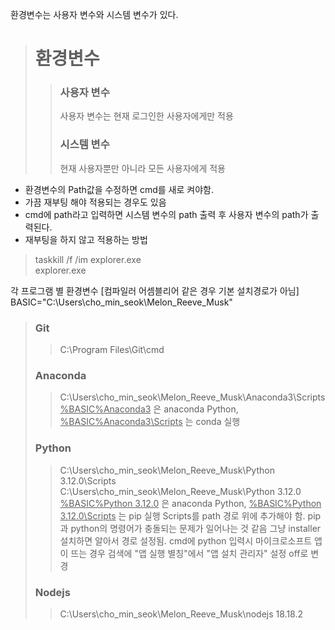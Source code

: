 환경변수는 사용자 변수와 시스템 변수가 있다.
> # 환경변수  
>> ### 사용자 변수  
>> 사용자 변수는 현재 로그인한 사용자에게만 적용
>> ### 시스템 변수  
>> 현재 사용자뿐만 아니라 모든 사용자에게 적용

- 환경변수의 Path값을 수정하면 cmd를 새로 켜야함.
- 가끔 재부팅 해야 적용되는 경우도 있음
- cmd에 path라고 입력하면 시스템 변수의 path 출력 후 사용자 변수의 path가 출력된다.  
- 재부팅을 하지 않고 적용하는 방법  
> taskkill /f /im explorer.exe  
> explorer.exe  

각 프로그램 별 환경변수 [컴파일러 어셈블리어 같은 경우 기본 설치경로가 아님]
BASIC="C:\Users\cho_min_seok\Melon_Reeve_Musk\"
> ### Git  
>> C:\Program Files\Git\cmd
> ### Anaconda
>> C:\Users\cho_min_seok\Melon_Reeve_Musk\Anaconda3\Scripts  
>> <u>%BASIC%Anaconda3</u> 은 anaconda Python, <u>%BASIC%Anaconda3\Scripts</u> 는 conda 실행
> ### Python
>> C:\Users\cho_min_seok\Melon_Reeve_Musk\Python 3.12.0\Scripts
>> C:\Users\cho_min_seok\Melon_Reeve_Musk\Python 3.12.0  
>> <u>%BASIC%Python 3.12.0</u> 은 anaconda Python, <u>%BASIC%Python 3.12.0\Scripts</u> 는 pip 실행
>> Scripts를 path 경로 위에 추가해야 함. pip과 python의 명령어가 충돌되는 문제가 일어나는 것 같음
>> 그냥 installer 설치하면 알아서 경로 설정됨.
>> cmd에 python 입력시 마이크로소프트 앱이 뜨는 경우 검색에 "앱 실행 별칭"에서 "앱 설치 관리자" 설정 off로 변경
> ### Nodejs
>> C:\Users\cho_min_seok\Melon_Reeve_Musk\nodejs 18.18.2